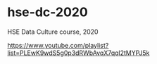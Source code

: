 # hse-dc-2020
HSE Data Culture course, 2020


https://www.youtube.com/playlist?list=PLEwK9wdS5g0p3dRWbAvqX7qql2tMYPJ5k
